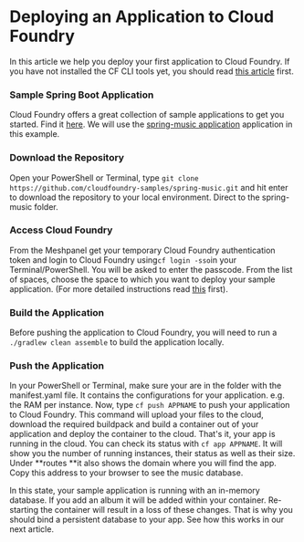 # Deploying an Application to Cloud Foundry

In this article we help you deploy your first application to Cloud Foundry. If you have not installed the CF CLI tools yet, you should read [this article](https://meshcloud.gitbooks.io/meshcloud/content/paas/cloud-foundry-cli-access.html) first.

### Sample Spring Boot Application

Cloud Foundry offers a great collection of sample applications to get you started. Find it [here](https://github.com/cloudfoundry-samples). We will use the [spring-music application](https://github.com/cloudfoundry-samples/spring-music) application in this example.

### Download the Repository

Open your PowerShell or Terminal, type `git clone https://github.com/cloudfoundry-samples/spring-music.git` and hit enter to download the repository to your local environment. Direct to the spring-music folder.

### Access Cloud Foundry

From the Meshpanel get your temporary Cloud Foundry authentication token and login to Cloud Foundry using`cf login -sso`in your Terminal/PowerShell. You will be asked to enter the passcode. From the list of spaces, choose the space to which you want to deploy your sample application. \(For more detailed instructions read [this](https://meshcloud.gitbooks.io/meshcloud/content/paas/cloud-foundry-cli-access.html) first\).

### Build the Application

Before pushing the application to Cloud Foundry, you will need to run a `./gradlew clean assemble` to build the application locally.

### Push the Application

In your PowerShell or Terminal, make sure your are in the folder with the manifest.yaml file. It contains the configurations for your application. e.g. the RAM per instance. Now, type `cf push APPNAME` to push your application to Cloud Foundry.  This command will upload your files to the cloud, download the required buildpack and build a container out of your application and deploy the container to the cloud. That's it, your app is running in the cloud. You can check its status with `cf app APPNAME`. It will show you the number of running instances, their status as well as their size. Under **routes **it also shows the domain where you will find the app. Copy this address to your browser to see the music database.

In this state, your sample application is running with an in-memory database. If you add an album it will be added within your container. Re-starting the container will result in a loss of these changes. That is why you should bind a persistent database to your app. See how this works in our next article.

